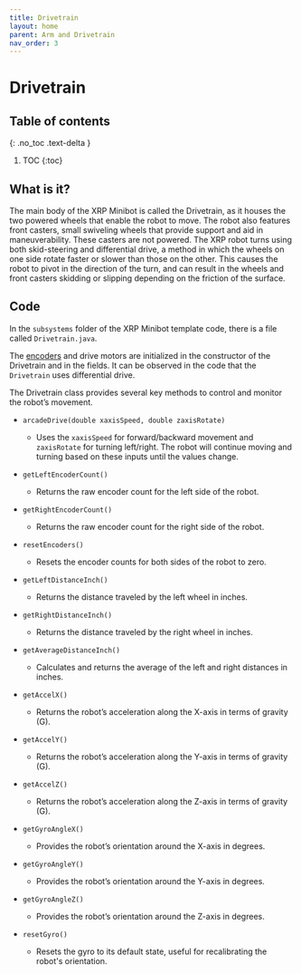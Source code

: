 ```yaml
---
title: Drivetrain
layout: home
parent: Arm and Drivetrain
nav_order: 3
---
```


# Drivetrain

## Table of contents
{: .no_toc .text-delta }

1. TOC
{:toc}

## What is it?

The main body of the XRP Minibot is called the Drivetrain, as it houses the two powered wheels that enable the robot to move. The robot also features front casters, small swiveling wheels that provide support and aid in maneuverability. These casters are not powered. The XRP robot turns using both skid-steering and differential drive, a method in which the wheels on one side rotate faster or slower than those on the other. This causes the robot to pivot in the direction of the turn, and can result in the wheels and front casters skidding or slipping depending on the friction of the surface.

## Code

In the `subsystems` folder of the XRP Minibot template code, there is a file called `Drivetrain.java`. 

The [encoders](/unit4/encoders.html) and drive motors are initialized in the constructor of the Drivetrain and in the fields. It can be observed in the code that the `Drivetrain` uses differential drive.

The Drivetrain class provides several key methods to control and monitor the robot’s movement. 
- `arcadeDrive(double xaxisSpeed, double zaxisRotate)`  
    - Uses the `xaxisSpeed` for forward/backward movement and `zaxisRotate` for turning left/right. The robot will continue moving and turning based on these inputs until the values change.

- `getLeftEncoderCount()`  
    - Returns the raw encoder count for the left side of the robot.

- `getRightEncoderCount()`  
    - Returns the raw encoder count for the right side of the robot.

- `resetEncoders()`  
    - Resets the encoder counts for both sides of the robot to zero.

- `getLeftDistanceInch()`  
    - Returns the distance traveled by the left wheel in inches.

- `getRightDistanceInch()`  
    - Returns the distance traveled by the right wheel in inches.

- `getAverageDistanceInch()`  
    - Calculates and returns the average of the left and right distances in inches.

- `getAccelX()`  
    - Returns the robot’s acceleration along the X-axis in terms of gravity (G).

- `getAccelY()`  
    - Returns the robot’s acceleration along the Y-axis in terms of gravity (G).

- `getAccelZ()`  
    - Returns the robot’s acceleration along the Z-axis in terms of gravity (G).

- `getGyroAngleX()`  
    - Provides the robot’s orientation around the X-axis in degrees.

- `getGyroAngleY()`  
    - Provides the robot’s orientation around the Y-axis in degrees.

- `getGyroAngleZ()`  
    - Provides the robot’s orientation around the Z-axis in degrees.
    
- `resetGyro()`  
    - Resets the gyro to its default state, useful for recalibrating the robot's orientation.

